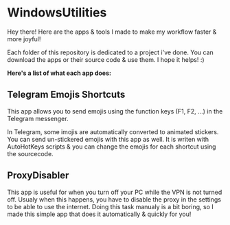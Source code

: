 # WindowsUtilities
Hey there! Here are the apps & tools I made to make my workflow faster & more joyful!

Each folder of this repository is dedicated to a project i've done.
You can download the apps or their source code & use them. I hope it helps! :)

**Here's a list of what each app does:**

  ## Telegram Emojis Shortcuts
  This app allows you to send emojis using the function keys (F1, F2, ...) in the Telegram messenger.
  
  In Telegram, some imojis are automatically converted to animated stickers. You can send un-stickered emojis with this app as well.
  It is writen with AutoHotKeys scripts & you can change the emojis for each shortcut using the sourcecode.

  
## ProxyDisabler
  This app is useful for when you turn off your PC while the VPN is not turned off. Usualy when this happens, you have to disable the proxy in the settings to be able to use the internet. Doing this task manualy is a bit boring, so I made this simple app that does it automatically & quickly for you!

